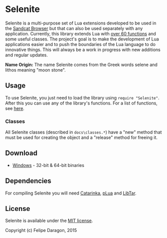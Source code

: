 # Selenite

Selenite is a multi-purpose set of Lua extensions developed to be used in the [Sandcat Browser](https://github.com/felipedaragon/sandcat) but that can also be used separately with any application. Currently, this library extends Lua with [over 60 functions](https://github.com/felipedaragon/selenite/blob/master/docs/functions.md) and some useful classes. The project's goal is to make the development of Lua applications easier and to push the boundaries of the Lua language to do innovative things. This will always be a work in progress with new additions and regular updates.

**Name Origin:** The name Selenite comes from the Greek words selene and lithos meaning "moon stone".

## Usage

To use Selenite, you just need to load the library using `require "Selenite"`. After this you can use any of the library's functions. For a list of functions, see [here](https://github.com/felipedaragon/selenite/blob/master/docs/functions.md).

### Classes

All Selenite classes (described in `docs\classes.*`) have a "new" method that must be used for creating the object and a "release" method for freeing it.

## Download

* [Windows](https://syhunt.websiteseguro.com/pub/downloads/selenite-1.5-pre1.zip) - 32-bit & 64-bit binaries

## Dependencies

For compiling Selenite you will need [Catarinka](https://github.com/felipedaragon/catarinka), [pLua](https://github.com/felipedaragon/pLua-XE) and  [LibTar](http://www.destructor.de/libtar/).

## License #

Selenite is available under the [MIT license](http://opensource.org/licenses/MIT).

Copyright (c) Felipe Daragon, 2015